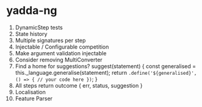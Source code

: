 # yadda-ng

1. DynamicStep tests
1. State history
1. Multiple signatures per step
1. Injectable / Configurable competition
1. Make argument validation injectable
1. Consider removing MultiConverter
1. Find a home for suggestions?
suggest(statement) {
  const generalised = this._language.generalise(statement);
  return `.define('${generalised}', () => { // your code here })`;
}
1. All steps return outcome { err, status, suggestion }
1. Localisation
1. Feature Parser
